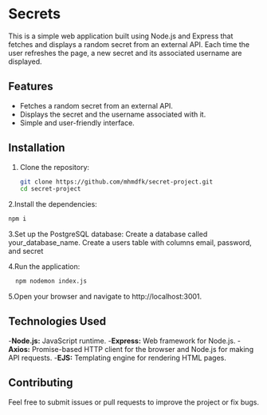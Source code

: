 # Secrets 

This is a simple web application built using Node.js and Express that fetches and displays a random secret from an external API. Each time the user refreshes the page, a new secret and its associated username are displayed.

## Features

- Fetches a random secret from an external API.
- Displays the secret and the username associated with it.
- Simple and user-friendly interface.


## Installation

1. Clone the repository:

   ```bash
   git clone https://github.com/mhmdfk/secret-project.git
   cd secret-project
   
2.Install the dependencies:
   ```bash
   npm i
   ```

3.Set up the PostgreSQL database:
  Create a database called your_database_name.
  Create a users table with columns email, password, and secret

4.Run the application:
```bash
  npm nodemon index.js
```
5.Open your browser and navigate to http://localhost:3001.



## Technologies Used

-**Node.js:** JavaScript runtime.
-**Express:** Web framework for Node.js.
-**Axios:** Promise-based HTTP client for the browser and Node.js for making API requests.
-**EJS:** Templating engine for rendering HTML pages.



## Contributing

Feel free to submit issues or pull requests to improve the project or fix bugs.

